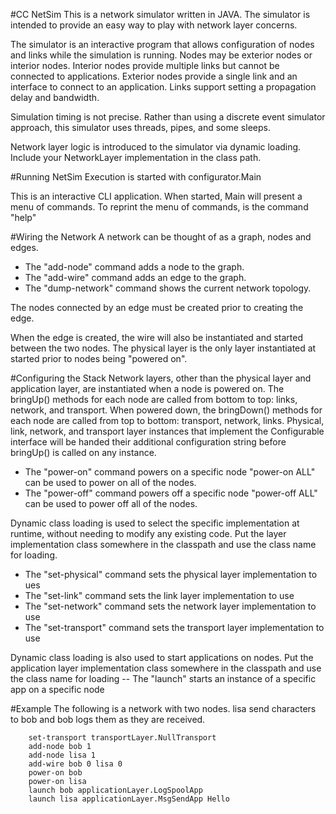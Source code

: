 #CC NetSim
This is a network simulator written in JAVA. The simulator is intended to provide an easy way to play with network layer concerns.

The simulator is an interactive program that allows configuration of nodes and links while the simulation is running. Nodes may be exterior nodes or interior nodes. Interior nodes provide multiple links but cannot be connected to applications. Exterior nodes provide a single link and an interface to connect to an application. Links support setting a propagation delay and bandwidth.

Simulation timing is not precise. Rather than using a discrete event simulator approach, this simulator uses threads, pipes, and some sleeps.

Network layer logic is introduced to the simulator via dynamic loading. Include your NetworkLayer implementation in the class path.

#Running NetSim
Execution is started with configurator.Main

This is an interactive CLI application. When started, Main will present a menu of commands. To reprint the menu of commands, is the command "help"

#Wiring the Network
A network can be thought of as a graph, nodes and edges.
  - The "add-node" command adds a node to the graph.
  - The "add-wire" command adds an edge to the graph.
  - The "dump-network" command shows the current network topology.

The nodes connected by an edge must be created prior to creating the edge.

When the edge is created, the wire will also be instantiated and started between the two nodes. The physical layer is the only layer instantiated at started prior to nodes being "powered on".

#Configuring the Stack
Network layers, other than the physical layer and application layer, are instantiated when a node is powered on. The bringUp() methods for each node are called from bottom to top: links, network, and transport. When powered down, the bringDown() methods for each node are called from top to bottom: transport, network, links. Physical, link, network, and transport layer instances that implement the Configurable interface will be handed their additional configuration string before bringUp() is called on any instance.
  - The "power-on" command powers on a specific node "power-on ALL" can be used to power on all of the nodes.
  - The "power-off" command powers off a specific node "power-off ALL" can be used to power off all of the nodes.

 Dynamic class loading is used to select the specific implementation at runtime, without needing to modify any existing code. Put the layer implementation class somewhere in the classpath and use the class name for loading.
   - The "set-physical" command sets the physical layer implementation to ues
   - The "set-link" command sets the link layer implementation to use
   - The "set-network" command sets the network layer implementation to use
   - The "set-transport" command sets the transport layer implementation to use

 Dynamic class loading is also used to start applications on nodes. Put the application layer implementation class somewhere in the classpath and use the class name for loading
   -- The "launch" starts an instance of a specific app on a specific node

 #Example
 The following is a network with two nodes. lisa send characters to bob and bob logs them as they are received.

        set-transport transportLayer.NullTransport
        add-node bob 1
        add-node lisa 1
        add-wire bob 0 lisa 0
        power-on bob
        power-on lisa
        launch bob applicationLayer.LogSpoolApp
        launch lisa applicationLayer.MsgSendApp Hello